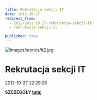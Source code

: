```yaml
---
title: Rekrutacja sekcji IT
date: 2012-10-27
redirect_from: 
  - 2012/2012.10.27-rekrutacja-sekcji-it
  - rekrutacja-sekcji-it

published: true
---
```



![images/stories/it2.jpg](images/stories/it2.jpg)

# Rekrutacja sekcji IT

<time>2012-10-27 22:29:26</time>




**SZCZEGÓŁY [tutaj](component/content/article/1114)**


<!--CONTENT FROM OLD SERVER (jos before 2013): 




**SZCZEGÓŁY [tutaj](component/content/article/1114)**

-->

<!--{{json:{"created_date":"2012-10-27 22:29:26","publish_down":"0000-00-00 00:00:00","id":"1129"}}}-->